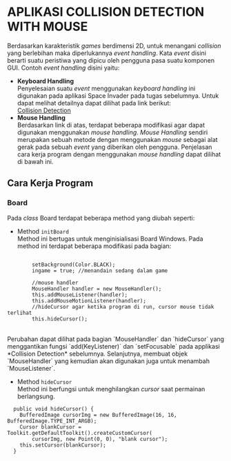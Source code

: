 # APLIKASI COLLISION DETECTION WITH MOUSE
Berdasarkan karakteristik *games* berdimensi 2D, untuk menangani *collision* yang berlebihan maka 
diperlukannya *event handling*. Kata *event* disini berarti suatu peristiwa yang 
dipicu oleh pengguna pasa suatu komponen GUI. Contoh *event handling* disini yaitu: 
- **Keyboard Handling**<br>
   Penyelesaian suatu *event* menggunakan *keyboard handling* ini digunakan pada aplikasi Space 
   Invader pada tugas sebelumnya. Untuk dapat melihat detailnya dapat dilihat pada link berikut: <br> 
   [Collision Detection](https://github.com/erzajanitra/CollisionDetection)
- **Mouse Handling**<br> 
   Berdasarkan link di atas, terdapat beberapa modifikasi agar dapat digunakan menggunakan *mouse handling*. 
   *Mouse Handling* sendiri merupakan sebuah metode dengan menggunakan *mouse* sebagai alat gerak pada 
   sebuah *event* yang diberikan oleh pengguna. Penjelasan cara kerja program dengan menggunakan *mouse
   handling* dapat dilihat di bawah ini. 

## Cara Kerja Program
### Board 
Pada *class* Board terdapat beberapa method yang diubah seperti: <br>
* Method ``initBoard``<br>
Method ini bertugas untuk menginisialisasi Board Windows. Pada method ini terdapat beberapa modifikasi pada bagian: 
```private void initBoard() {
    	
        setBackground(Color.BLACK);
        ingame = true; //menandain sedang dalam game
        
        //mouse handler
        MouseHandler handler = new MouseHandler();
		this.addMouseListener(handler);
		this.addMouseMotionListener(handler);
		//hideCursor agar ketika program di run, cursor mouse tidak terlihat
		this.hideCursor();
```
<br>
Perubahan dapat dilihat pada bagian `MouseHandler` dan `hideCursor` yang menggantikan fungsi `add(KeyListener)` dan `setFocusable` pada applikasi *Collision Detection* sebelumnya. Selanjutnya, membuat objek `MouseHandler` yang kemudian akan digunakan juga untuk menambah `MouseListener`.
<br> 
	
* Method ``hideCursor``<br> 
Method ini berfungsi untuk menghilangkan *cursor* saat permainan berlangsung. <br> 
```hide
  public void hideCursor() {
	BufferedImage cursorImg = new BufferedImage(16, 16, BufferedImage.TYPE_INT_ARGB);
	Cursor blankCursor = Toolkit.getDefaultToolkit().createCustomCursor(
		cursorImg, new Point(0, 0), "blank cursor");
	this.setCursor(blankCursor);
  }
```

		
  	 
    

  
  
